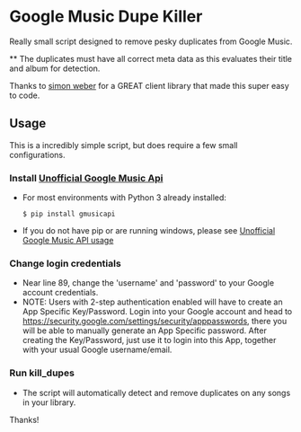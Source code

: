 Google Music Dupe Killer
========================

Really small script designed to remove pesky duplicates from Google Music.

** The duplicates must have all correct meta data as this evaluates their title and album for detection.

Thanks to [simon weber](https://github.com/simon-weber) for a GREAT client library that made this super easy to code.

## Usage
This is a incredibly simple script, but does require a few small configurations.

### Install [Unofficial Google Music Api](https://github.com/simon-weber/Unofficial-Google-Music-API)
* For most environments with Python 3 already installed:
   
   ```$ pip install gmusicapi```
* If you do not have pip or are running windows, please see [Unofficial Google Music API usage](http://unofficial-google-music-api.readthedocs.org/en/latest/usage.html)

### Change login credentials
* Near line 89, change the 'username' and 'password' to your Google account credentials.
* NOTE: Users with 2-step authentication enabled will have to create an App Specific Key/Password.
Login into your Google account and head to https://security.google.com/settings/security/apppasswords, there you will be able to manually generate an App Specific password.
After creating the Key/Password, just use it to login into this App, together with your usual Google username/email.

### Run kill_dupes
* The script will automatically detect and remove duplicates on any songs in your library.


Thanks!
